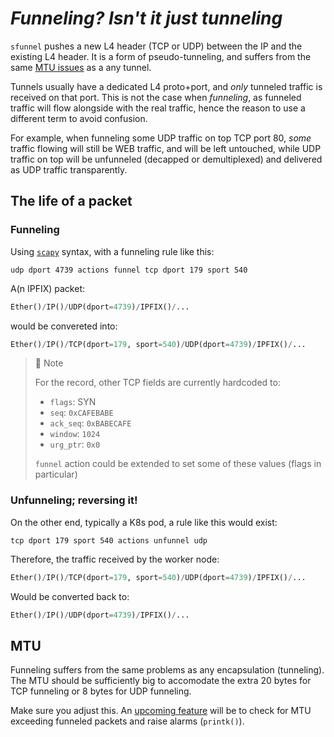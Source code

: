 # _Funneling? Isn't it just tunneling_

`sfunnel` pushes a new L4 header (TCP or UDP) between the IP and the existing L4
header. It is a form of pseudo-tunneling, and suffers from the same
[MTU issues](#mtu) as a any tunnel.

Tunnels usually have a dedicated L4 proto+port, and _only_ tunneled traffic is
received on that port. This is not the case when _funneling_, as funneled
traffic will flow alongside with the real traffic, hence the reason to use a
different term to avoid confusion.

For example, when funneling some UDP traffic on top TCP port 80, _some_ traffic
flowing will still be WEB traffic, and will be left untouched, while UDP
traffic on top will be unfunneled (decapped or demultiplexed) and delivered as
UDP traffic transparently.

## The life of a packet

### Funneling

Using [`scapy`]() syntax, with a funneling rule like this:

```
udp dport 4739 actions funnel tcp dport 179 sport 540
```

A(n IPFIX) packet:

```python
Ether()/IP()/UDP(dport=4739)/IPFIX()/...
```

would be convereted into:

```python
Ether()/IP()/TCP(dport=179, sport=540)/UDP(dport=4739)/IPFIX()/...
```

> :pencil: Note
>
> For the record, other TCP fields are currently hardcoded to:
>  * `flags`: SYN
>  * `seq`: `0xCAFEBABE`
>  * `ack_seq`: `0xBABECAFE`
>  * `window`: `1024`
>  * `urg_ptr`: `0x0`
>
> `funnel` action could be extended to set some of these values (flags in particular)

### Unfunneling; reversing it!

On the other end, typically a K8s pod, a rule like this would exist:

```
tcp dport 179 sport 540 actions unfunnel udp
```

Therefore, the traffic received by the worker node:

```python
Ether()/IP()/TCP(dport=179, sport=540)/UDP(dport=4739)/IPFIX()/...
```

Would be converted back to:

```python
Ether()/IP()/UDP(dport=4739)/IPFIX()/...
```

## MTU

Funneling suffers from the same problems as any encapsulation (tunneling). The
MTU should be sufficiently big to accomodate the extra 20 bytes for TCP funneling
or 8 bytes for UDP funneling.

Make sure you adjust this. An [upcoming feature](next_steps.md) will be to check
for MTU exceeding funneled packets and raise alarms (`printk()`).
